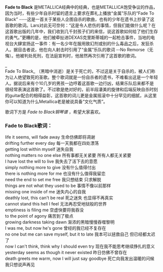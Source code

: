 

**Fade to Black**
是METALLICA经典中的经典，也是METALLICA饱受争议的作品，因为当时，有些少年自杀时留的遗言上要求在葬礼上播放“金属”乐队的“Fade To
Black”
----这是一首关于某些人企图自杀的歌曲，也有的少年在遗书上抄录了这首歌的歌词。Lars对此无可奈何：“这是令人悲伤的事情，但我们能做什么呢？在这首歌出版的几年中，我们收到几千封孩子们的来信，说这首歌如何给了他们生存的勇气。”更糟的是，他们被牵扯进DEXAS克里斯蒂城的一起枪击事件，当地的电视台大肆宣扬这一事件：有一名少年在服用致幻剂或别的什么毒品之后，发狂杀人。据目击者说，他在向人射击时引用了“金属”乐队的歌词
--No Remorse（无悔）。他被判处死刑，在法庭宣判时，他居然再次引用了这首歌的歌词。

_  
Fade To Black_
（黑暗中消逝）是关于死亡的，不过这是关于自杀的，被人们称为让人绝望致死的圣歌。整个歌词就是一份自杀者的遗书，不难看出这是一个年轻人。据说后来有个10几岁的男孩一边哼着这首歌一边行凶，结果乐队后来都不是很经常表演这首歌了。不过歌是绝对好的，前半段凄美的旋律和后端反映自杀时刻的guitar配合的相得益彰，这首歌的词儿更是金属摇滚中十分罕见的细腻，从这里你可以知道为什么Metallica老是被说具备“文化气质”。

  
歌词下方是 _Fade to Black钢琴谱_ ，希望大家喜欢。

### Fade to Black歌词：

life it seems, will fade away 生命仿佛即将凋谢  
drifting further every day 每一天我都在四处漂荡  
getting lost within myself 迷失自我  
nothing matters no one else 所有事都无关紧要 所有人都无关紧要  
I have lost the will to live 我失去了活下去的意愿  
simply nothing more to give 没有什么值得付出  
there is nothing more for me 也没有什么值得我留恋  
need the end to set me free 我只想结束 只求解脱  
things are not what they used to be 事情不像以前那样  
missing one inside of me 迷失内心的自我  
deathly lost, this can't be real 死之迷失 也显得不再真实  
cannot stand this hell I feel 无法再忍受地狱般的世界  
emptiness is filing me 空虚快要将我吞没  
to the point of agony 痛苦到了极点  
growing darkness taking dawn 渐浓的黑暗慢慢吞噬黎明  
I was me, but now he's gone 曾经的我已经不复存在  
no one but me can save myself, but it to late 我本可以拯救自己 但已经都太迟了  
now I can't think, think why I should even try 现在我不能思考继续挣扎的意义  
yesterday seems as though it never existed 昨日仿佛不曾存在  
death greets me warm, now I will just say goodbye 死亡向我发出温暖的问候 我只想说声再见

